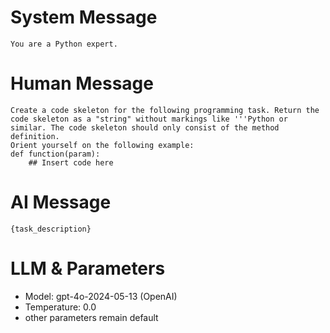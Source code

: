 # System Message
~~~
You are a Python expert.
~~~
# Human Message
~~~
Create a code skeleton for the following programming task. Return the code skeleton as a "string" without markings like '''Python or similar. The code skeleton should only consist of the method definition.
Orient yourself on the following example:
def function(param):
    ## Insert code here
~~~
# AI Message
~~~
{task_description}
~~~
# LLM & Parameters
- Model: gpt-4o-2024-05-13 (OpenAI)
- Temperature: 0.0
- other parameters remain default